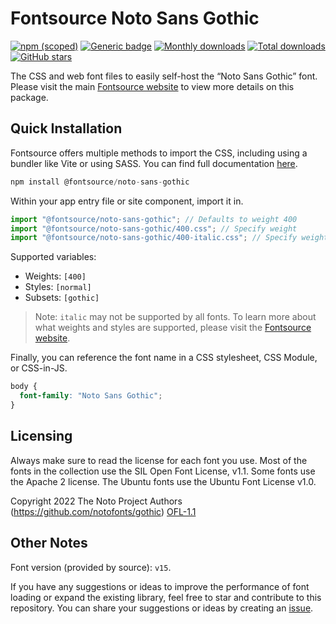# Fontsource Noto Sans Gothic

[![npm (scoped)](https://img.shields.io/npm/v/@fontsource/noto-sans-gothic?color=brightgreen)](https://www.npmjs.com/package/@fontsource/noto-sans-gothic) [![Generic badge](https://img.shields.io/badge/fontsource-passing-brightgreen)](https://github.com/fontsource/fontsource) [![Monthly downloads](https://badgen.net/npm/dm/@fontsource/noto-sans-gothic)](https://github.com/fontsource/fontsource) [![Total downloads](https://badgen.net/npm/dt/@fontsource/noto-sans-gothic)](https://github.com/fontsource/fontsource) [![GitHub stars](https://img.shields.io/github/stars/fontsource/fontsource.svg?style=social&label=Star)](https://github.com/fontsource/fontsource/stargazers)

The CSS and web font files to easily self-host the “Noto Sans Gothic” font. Please visit the main [Fontsource website](https://fontsource.org/fonts/noto-sans-gothic) to view more details on this package.

## Quick Installation

Fontsource offers multiple methods to import the CSS, including using a bundler like Vite or using SASS. You can find full documentation [here](https://fontsource.org/docs/getting-started/introduction).

```javascript
npm install @fontsource/noto-sans-gothic
```

Within your app entry file or site component, import it in.

```javascript
import "@fontsource/noto-sans-gothic"; // Defaults to weight 400
import "@fontsource/noto-sans-gothic/400.css"; // Specify weight
import "@fontsource/noto-sans-gothic/400-italic.css"; // Specify weight and style
```

Supported variables:
- Weights: `[400]`
- Styles: `[normal]`
- Subsets: `[gothic]`

> Note: `italic` may not be supported by all fonts. To learn more about what weights and styles are supported, please visit the [Fontsource website](https://fontsource.org/fonts/noto-sans-gothic).

Finally, you can reference the font name in a CSS stylesheet, CSS Module, or CSS-in-JS.

```css
body {
  font-family: "Noto Sans Gothic";
}
```

## Licensing
Always make sure to read the license for each font you use. Most of the fonts in the collection use the SIL Open Font License, v1.1. Some fonts use the Apache 2 license. The Ubuntu fonts use the Ubuntu Font License v1.0.

Copyright 2022 The Noto Project Authors (https://github.com/notofonts/gothic)
[OFL-1.1](http://scripts.sil.org/OFL)

## Other Notes
Font version (provided by source): `v15`.

If you have any suggestions or ideas to improve the performance of font loading or expand the existing library, feel free to star and contribute to this repository. You can share your suggestions or ideas by creating an [issue](https://github.com/fontsource/fontsource/issues).